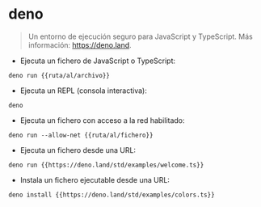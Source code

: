 # deno

> Un entorno de ejecución seguro para JavaScript y TypeScript.
> Más información: <https://deno.land>.

- Ejecuta un fichero de JavaScript o TypeScript:

`deno run {{ruta/al/archivo}}`

- Ejecuta un REPL (consola interactiva):

`deno`

- Ejecuta un fichero con acceso a la red habilitado:

`deno run --allow-net {{ruta/al/fichero}}`

- Ejecuta un fichero desde una URL:

`deno run {{https://deno.land/std/examples/welcome.ts}}`

- Instala un fichero ejecutable desde una URL:

`deno install {{https://deno.land/std/examples/colors.ts}}`
